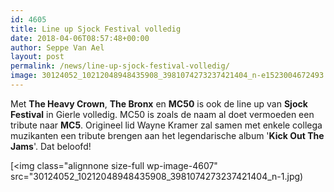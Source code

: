 ```yaml
---
id: 4605
title: Line up Sjock Festival volledig
date: 2018-04-06T08:57:48+00:00
author: Seppe Van Ael
layout: post
permalink: /news/line-up-sjock-festival-volledig/
image: 30124052_10212048948435908_3981074273237421404_n-e1523004672493.jpg
---
```

Met **The Heavy Crown**, **The Bronx** en **MC50** is ook de line up van **Sjock Festival** in Gierle volledig. MC50 is zoals de naam al doet vermoeden een tribute naar **MC5**. Origineel lid Wayne Kramer zal samen met enkele collega muzikanten een tribute brengen aan het legendarische album '**Kick Out The Jams**'. Dat beloofd!

[<img class="alignnone size-full wp-image-4607" src="30124052_10212048948435908_3981074273237421404_n-1.jpg)